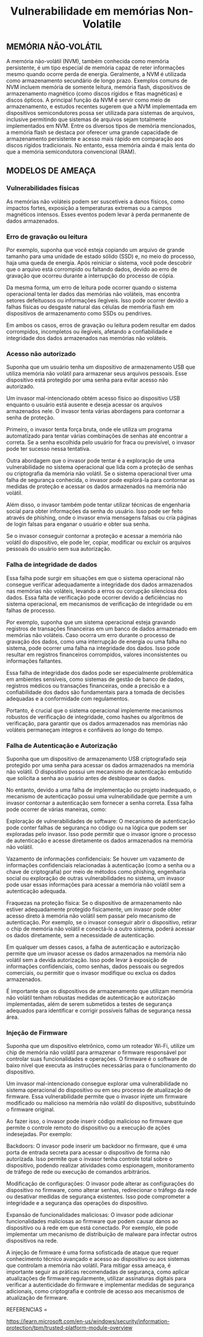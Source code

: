 <h1 align="center"> Vulnerabilidade em memórias Non-Volatile </h1>  

## MEMÓRIA NÃO-VOLÁTIL

A memória não-volátil (NVM), também conhecida como memória persistente, é um tipo especial de memória capaz de reter informações mesmo quando ocorre perda de energia. Geralmente, a NVM é utilizada como armazenamento secundário de longo prazo. Exemplos comuns de NVM incluem memória de somente leitura, memória flash, dispositivos de armazenamento magnético (como discos rígidos e fitas magnéticas) e discos ópticos. A principal função da NVM é servir como meio de armazenamento, e estudos recentes sugerem que a NVM implementada em dispositivos semicondutores possa ser utilizada para sistemas de arquivos, inclusive permitindo que sistemas de arquivos sejam totalmente implementados em NVM. Entre os diversos tipos de memória mencionados, a memória flash se destaca por oferecer uma grande capacidade de armazenamento persistente e acesso mais rápido em comparação aos discos rígidos tradicionais. No entanto, essa memória ainda é mais lenta do que a memória semicondutora convencional (RAM).

## MODELOS DE AMEAÇA
### Vulnerabilidades físicas
As memórias não voláteis podem ser suscetíveis a danos físicos, como impactos fortes, exposição a temperaturas extremas ou a campos magnéticos intensos. Esses eventos podem levar à perda permanente de dados armazenados.

### Erro de gravação ou leitura
Por exemplo, suponha que você esteja copiando um arquivo de grande tamanho para uma unidade de estado sólido (SSD) e, no meio do processo, haja uma queda de energia. Após reiniciar o sistema, você pode descobrir que o arquivo está corrompido ou faltando dados, devido ao erro de gravação que ocorreu durante a interrupção do processo de cópia.

Da mesma forma, um erro de leitura pode ocorrer quando o sistema operacional tenta ler dados das memórias não voláteis, mas encontra setores defeituosos ou informações ilegíveis. Isso pode ocorrer devido a falhas físicas ou desgaste natural das células de memória flash em dispositivos de armazenamento como SSDs ou pendrives.

Em ambos os casos, erros de gravação ou leitura podem resultar em dados corrompidos, incompletos ou ilegíveis, afetando a confiabilidade e integridade dos dados armazenados nas memórias não voláteis.

### Acesso não autorizado
Suponha que um usuário tenha um dispositivo de armazenamento USB que utiliza memória não volátil para armazenar seus arquivos pessoais. Esse dispositivo está protegido por uma senha para evitar acesso não autorizado.

Um invasor mal-intencionado obtém acesso físico ao dispositivo USB enquanto o usuário está ausente e deseja acessar os arquivos armazenados nele. O invasor tenta várias abordagens para contornar a senha de proteção.

Primeiro, o invasor tenta força bruta, onde ele utiliza um programa automatizado para tentar várias combinações de senhas até encontrar a correta. Se a senha escolhida pelo usuário for fraca ou previsível, o invasor pode ter sucesso nessa tentativa.

Outra abordagem que o invasor pode tentar é a exploração de uma vulnerabilidade no sistema operacional que lida com a proteção de senhas ou criptografia da memória não volátil. Se o sistema operacional tiver uma falha de segurança conhecida, o invasor pode explorá-la para contornar as medidas de proteção e acessar os dados armazenados na memória não volátil.

Além disso, o invasor também pode tentar utilizar técnicas de engenharia social para obter informações da senha do usuário. Isso pode ser feito através de phishing, onde o invasor envia mensagens falsas ou cria páginas de login falsas para enganar o usuário e obter sua senha.

Se o invasor conseguir contornar a proteção e acessar a memória não volátil do dispositivo, ele pode ler, copiar, modificar ou excluir os arquivos pessoais do usuário sem sua autorização.

### Falha de integridade de dados

Essa falha pode surgir em situações em que o sistema operacional não consegue verificar adequadamente a integridade dos dados armazenados nas memórias não voláteis, levando a erros ou corrupção silenciosa dos dados. Essa falta de verificação pode ocorrer devido a deficiências no sistema operacional, em mecanismos de verificação de integridade ou em falhas de processo.

Por exemplo, suponha que um sistema operacional esteja gravando registros de transações financeiras em um banco de dados armazenado em memórias não voláteis. Caso ocorra um erro durante o processo de gravação dos dados, como uma interrupção de energia ou uma falha no sistema, pode ocorrer uma falha na integridade dos dados. Isso pode resultar em registros financeiros corrompidos, valores inconsistentes ou informações faltantes.

Essa falha de integridade dos dados pode ser especialmente problemática em ambientes sensíveis, como sistemas de gestão de banco de dados, registros médicos ou transações financeiras, onde a precisão e a confiabilidade dos dados são fundamentais para a tomada de decisões adequadas e a conformidade com regulamentos.

Portanto, é crucial que o sistema operacional implemente mecanismos robustos de verificação de integridade, como hashes ou algoritmos de verificação, para garantir que os dados armazenados nas memórias não voláteis permaneçam íntegros e confiáveis ao longo do tempo.

### Falha de Autenticação e Autorização

Suponha que um dispositivo de armazenamento USB criptografado seja protegido por uma senha para acessar os dados armazenados na memória não volátil. O dispositivo possui um mecanismo de autenticação embutido que solicita a senha ao usuário antes de desbloquear os dados.

No entanto, devido a uma falha de implementação ou projeto inadequado, o mecanismo de autenticação possui uma vulnerabilidade que permite a um invasor contornar a autenticação sem fornecer a senha correta. Essa falha pode ocorrer de várias maneiras, como:

Exploração de vulnerabilidades de software: O mecanismo de autenticação pode conter falhas de segurança no código ou na lógica que podem ser exploradas pelo invasor. Isso pode permitir que o invasor ignore o processo de autenticação e acesse diretamente os dados armazenados na memória não volátil.

Vazamento de informações confidenciais: Se houver um vazamento de informações confidenciais relacionadas à autenticação (como a senha ou a chave de criptografia) por meio de métodos como phishing, engenharia social ou exploração de outras vulnerabilidades no sistema, um invasor pode usar essas informações para acessar a memória não volátil sem a autenticação adequada.

Fraquezas na proteção física: Se o dispositivo de armazenamento não estiver adequadamente protegido fisicamente, um invasor pode obter acesso direto à memória não volátil sem passar pelo mecanismo de autenticação. Por exemplo, se o invasor conseguir abrir o dispositivo, retirar o chip de memória não volátil e conectá-lo a outro sistema, poderá acessar os dados diretamente, sem a necessidade de autenticação.

Em qualquer um desses casos, a falha de autenticação e autorização permite que um invasor acesse os dados armazenados na memória não volátil sem a devida autorização. Isso pode levar à exposição de informações confidenciais, como senhas, dados pessoais ou segredos comerciais, ou permitir que o invasor modifique ou exclua os dados armazenados.

É importante que os dispositivos de armazenamento que utilizam memória não volátil tenham robustas medidas de autenticação e autorização implementadas, além de serem submetidos a testes de segurança adequados para identificar e corrigir possíveis falhas de segurança nessa área.

### Injeção de Firmware

Suponha que um dispositivo eletrônico, como um roteador Wi-Fi, utilize um chip de memória não volátil para armazenar o firmware responsável por controlar suas funcionalidades e operações. O firmware é o software de baixo nível que executa as instruções necessárias para o funcionamento do dispositivo.

Um invasor mal-intencionado consegue explorar uma vulnerabilidade no sistema operacional do dispositivo ou em seu processo de atualização de firmware. Essa vulnerabilidade permite que o invasor injete um firmware modificado ou malicioso na memória não volátil do dispositivo, substituindo o firmware original.

Ao fazer isso, o invasor pode inserir código malicioso no firmware que permite o controle remoto do dispositivo ou a execução de ações indesejadas. Por exemplo:

Backdoors: O invasor pode inserir um backdoor no firmware, que é uma porta de entrada secreta para acessar o dispositivo de forma não autorizada. Isso permite que o invasor tenha controle total sobre o dispositivo, podendo realizar atividades como espionagem, monitoramento de tráfego de rede ou execução de comandos arbitrários.

Modificação de configurações: O invasor pode alterar as configurações do dispositivo no firmware, como alterar senhas, redirecionar o tráfego da rede ou desativar medidas de segurança existentes. Isso pode comprometer a integridade e a segurança das operações do dispositivo.

Expansão de funcionalidades maliciosas: O invasor pode adicionar funcionalidades maliciosas ao firmware que podem causar danos ao dispositivo ou à rede em que está conectado. Por exemplo, ele pode implementar um mecanismo de distribuição de malware para infectar outros dispositivos na rede.

A injeção de firmware é uma forma sofisticada de ataque que requer conhecimento técnico avançado e acesso ao dispositivo ou aos sistemas que controlam a memória não volátil. Para mitigar essa ameaça, é importante seguir as práticas recomendadas de segurança, como aplicar atualizações de firmware regularmente, utilizar assinaturas digitais para verificar a autenticidade do firmware e implementar medidas de segurança adicionais, como criptografia e controle de acesso aos mecanismos de atualização de firmware.









REFERENCIAS =

https://learn.microsoft.com/en-us/windows/security/information-protection/tpm/trusted-platform-module-overview
